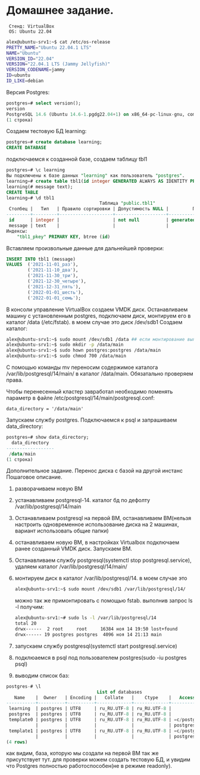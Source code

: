 # Домашнее задание.

```text
 Стенд: VirtualBox
 OS: Ubuntu 22.04
```

```bash
alex@ubuntu-srv1:~$ cat /etc/os-release
PRETTY_NAME="Ubuntu 22.04.1 LTS"
NAME="Ubuntu"
VERSION_ID="22.04"
VERSION="22.04.1 LTS (Jammy Jellyfish)"
VERSION_CODENAME=jammy
ID=ubuntu
ID_LIKE=debian
```

Версия Postgres:

```sql
postgres=# select version();
version
PostgreSQL 14.6 (Ubuntu 14.6-1.pgdg22.04+1) on x86_64-pc-linux-gnu, compiled by gcc (Ubuntu 11.3.0-1ubuntu1~22.04) 11.3.0, 64-bit
(1 строка)
```

Создаем тестовую БД learning:

```sql
postgres=# create database learning;
CREATE DATABASE
```

подключаемся к созданной базе, создаем таблицу tbl1

```sql
postgres=# \c learning
Вы подключены к базе данных "learning" как пользователь "postgres".
learning=# create table tbl1(id integer GENERATED ALWAYS AS IDENTITY PRIMARY KEY,
learning(# message text);
CREATE TABLE
learning=# \d tbl1
                                   Таблица "public.tbl1"
 Столбец |   Тип   | Правило сортировки | Допустимость NULL |         По умолчанию
---------+---------+--------------------+-------------------+------------------------------
 id      | integer |                    | not null          | generated always as identity
 message | text    |                    |                   |
Индексы:
    "tbl1_pkey" PRIMARY KEY, btree (id)
```

Вставляем произвольные данные для дальнейшей проверки:

```sql
INSERT INTO tbl1 (message)
VALUES  ('2021-11-01_раз'),
        ('2021-11-10_два'),
        ('2021-11-30_три'),
        ('2021-12-30_четыре'),
        ('2021-12-31_пять'),
        ('2022-01-01_шесть'),
        ('2022-01-01_семь');
```

В консоли управление VirtualBox создаем VMDK диск. Останавливаем машину с установленным postgres, подключаем диск, монтируем его в каталог /data (/etc/fstab). в моем случае это диск /dev/sdb1
Cоздаем каталог:

```bash
alex@ubuntu-srv1:~$ sudo mount /dev/sdb1 /data ## если монтирование выполнено в fstab - пропускаем
alex@ubuntu-srv1:~$ sudo mkdir -p /data/main
alex@ubuntu-srv1:~$ sudo hown postgres:postgres /data/main
alex@ubuntu-srv1:~$ sudo chmod 700 /data/main
```

С помощью команды mv переносим содержимое каталога /var/lib/postgresql/14/main/ в каталог /data/main. Обязатально проверяем права.

Чтобы перенесенный кластер завработал необходимо поменять параметр в файле /etc/postgresql/14/main/postgresql.conf:

```text
data_directory = '/data/main'
```

Запускаем службу postgres.
Подключаемся к psql и запрашиваем data_directory:

```sql
postgres=# show data_directory;
  data_directory
------------------
 /data/main
(1 строка)
```

Дополнительное задание. Перенос диска с базой на другой инстанс
Пошаговое описание.

1. разворачиваем новую ВМ
2. устанавливаем postgresql-14. каталог бд по дефолту /var/lib/postgresql/14/main
3. Останавливаем postgresql на первой ВМ, останавливаем ВМ(нельзя настроить одновременное использование диска на 2 машинах, вариант использовать общие папки)
4. останавливаем новую ВМ, в настройках Virtualbox подключаем ранее созданный VMDK диск. Запускаем ВМ.
5. Останавливаем службу postgresql(systemctl stop postgresql.service), удаляем каталог /var/lib/postgresql/14/main/
6. монтируем диск в каталог /var/lib/postgresql/14. в моем случае это

    ```bash
    alex@ubuntu-srv1:~$ sudo mount /dev/sdb1 /var/lib/postgresql/14/ 
    ```

    можно так же примонтировать с помощью fstab.
    выполнив запрос ls -l получим:

    ```bash
    alex@ubuntu-srv1:~# sudo ls -l /var/lib/postgresql/14
    total 20
    drwx------  2 root     root     16384 ноя 14 19:50 lost+found
    drwx------ 19 postgres postgres  4096 ноя 14 21:13 main
    ```

7. запускаем службу postgresql(systemctl start postgresql.service)
8. подклюаемся в psql под пользователем postgres(sudo -iu postgres psql)
9. выводим список баз:

```sql
postgres-# \l
                                  List of databases
   Name    |  Owner   | Encoding |   Collate   |    Ctype    |   Access privileges
-----------+----------+----------+-------------+-------------+-----------------------
 learning  | postgres | UTF8     | ru_RU.UTF-8 | ru_RU.UTF-8 |
 postgres  | postgres | UTF8     | ru_RU.UTF-8 | ru_RU.UTF-8 |
 template0 | postgres | UTF8     | ru_RU.UTF-8 | ru_RU.UTF-8 | =c/postgres          +
           |          |          |             |             | postgres=CTc/postgres
 template1 | postgres | UTF8     | ru_RU.UTF-8 | ru_RU.UTF-8 | =c/postgres          +
           |          |          |             |             | postgres=CTc/postgres
(4 rows)
```

как видим, база, которую мы создали на первой ВМ так же присутствует тут.
для проверки можем создать тестовую БД, и увидим что Postgres полностью работоспособен(не в режиме readonly).
